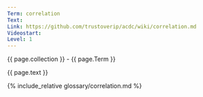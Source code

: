 ```yaml
---
Term: correlation
Text: 
Link: https://github.com/trustoverip/acdc/wiki/correlation.md
Videostart: 
Level: 1
---
```


{{ page.collection }} - {{ page.Term }}

   {{ page.text }}

{% include_relative glossary/correlation.md %}
